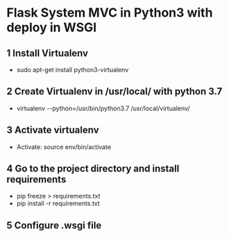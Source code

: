 # Flask System MVC in Python3 with deploy in WSGI

## 1 Install Virtualenv
- sudo apt-get install python3-virtualenv
  
## 2 Create Virtualenv in /usr/local/ with python 3.7
- virtualenv --python=/usr/bin/python3.7 /usr/local/virtualenv/

## 3 Activate virtualenv
 - Activate: source env/bin/activate

## 4 Go to the project directory and install requirements
- pip freeze > requirements.txt
- pip install -r requirements.txt

## 5 Configure .wsgi file


